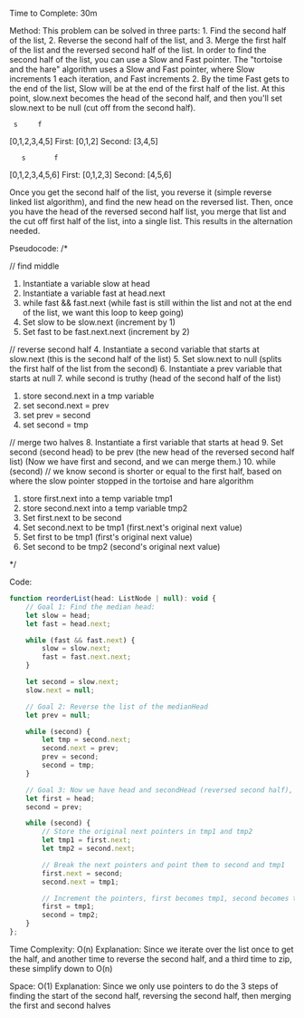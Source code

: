 Time to Complete: 30m

Method: This problem can be solved in three parts: 1. Find the second half of the list, 2. Reverse the second half of the list, and 3. Merge the first half of the list and the reversed second half of the list. In order to find the second half of the list, you can use a Slow and Fast pointer. The "tortoise and the hare" algorithm uses a Slow and Fast pointer, where Slow increments 1 each iteration, and Fast increments 2. By the time Fast gets to the end of the list, Slow will be at the end of the first half of the list. At this point, slow.next becomes the head of the second half, and then you'll set slow.next to be null (cut off from the second half).

     s     f
[0,1,2,3,4,5]
  First: [0,1,2]
  Second: [3,4,5]

       s       f
[0,1,2,3,4,5,6]
  First: [0,1,2,3]
  Second: [4,5,6]

Once you get the second half of the list, you reverse it (simple reverse linked list algorithm), and find the new head on the reversed list. Then, once you have the head of the reversed second half list, you merge that list and the cut off first half of the list, into a single list. This results in the alternation needed.

Pseudocode:
/*

// find middle
1. Instantiate a variable slow at head
2. Instantiate a variable fast at head.next
3. while fast && fast.next (while fast is still within the list and not at the end of the list, we want this loop to keep going)
  1. Set slow to be slow.next (increment by 1)
  2. Set fast to be fast.next.next (increment by 2)

// reverse second half
4. Instantiate a second variable that starts at slow.next (this is the second half of the list)
5. Set slow.next to null (splits the first half of the list from the second)
6. Instantiate a prev variable that starts at null
7. while second is truthy (head of the second half of the list)
  1. store second.next in a tmp variable
  2. set second.next = prev
  3. set prev = second
  4. set second = tmp

// merge two halves
8. Instantiate a first variable that starts at head
9. Set second (second head) to be prev (the new head of the reversed second half list)
(Now we have first and second, and we can merge them.)
10. while (second) // we know second is shorter or equal to the first half, based on where the slow pointer stopped in the tortoise and hare algorithm
  1. store first.next into a temp variable tmp1
  2. store second.next into a temp variable tmp2
  3. Set first.next to be second
  4. Set second.next to be tmp1 (first.next's original next value)
  5. Set first to be tmp1 (first's original next value)
  6. Set second to be tmp2 (second's original next value)


*/


Code:

```js
function reorderList(head: ListNode | null): void {
    // Goal 1: Find the median head:
    let slow = head;
    let fast = head.next;

    while (fast && fast.next) {
        slow = slow.next;
        fast = fast.next.next;
    }

    let second = slow.next;
    slow.next = null;

    // Goal 2: Reverse the list of the medianHead
    let prev = null;

    while (second) {
        let tmp = second.next;
        second.next = prev;
        prev = second;
        second = tmp;
    }

    // Goal 3: Now we have head and secondHead (reversed second half), we can merge the two
    let first = head;
    second = prev;

    while (second) {
        // Store the original next pointers in tmp1 and tmp2
        let tmp1 = first.next;
        let tmp2 = second.next;

        // Break the next pointers and point them to second and tmp1
        first.next = second;
        second.next = tmp1;

        // Increment the pointers, first becomes tmp1, second becomes tmp2. It's zipping!
        first = tmp1;
        second = tmp2;
    }
};
```


Time Complexity: O(n)
Explanation: Since we iterate over the list once to get the half, and another time to reverse the second half, and a third time to zip, these simplify down to O(n)

Space: O(1)
Explanation: Since we only use pointers to do the 3 steps of finding the start of the second half, reversing the second half, then merging the first and second halves
